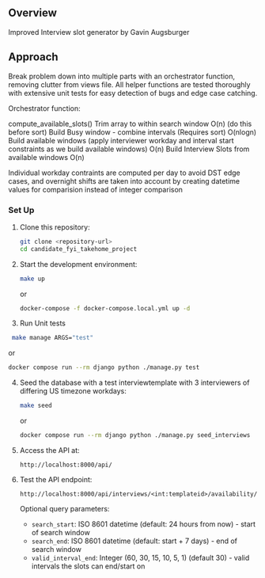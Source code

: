 ## Overview 

Improved Interview slot generator by Gavin Augsburger

## Approach

Break problem down into multiple parts with an orchestrator function, removing clutter from views file.
All helper functions are tested thoroughly with extensive unit tests for easy detection of bugs and edge case catching.

Orchestrator function:

compute_available_slots()
    Trim array to within search window O(n) (do this before sort)
    Build Busy window - combine intervals (Requires sort) O(nlogn)
    Build available windows (apply interviewer workday and interval start constraints as we build available windows) O(n)
    Build Interview Slots from available windows O(n)

Individual workday contraints are computed per day to avoid DST edge cases, and overnight shifts are taken into account by creating datetime values for comparision instead of integer comparison


### Set Up

1. Clone this repository:
   ```bash
   git clone <repository-url>
   cd candidate_fyi_takehome_project
   ```

2. Start the development environment:
   ```bash
   make up
   ```
   or
   ```bash
   docker-compose -f docker-compose.local.yml up -d
   ```
3. Run Unit tests
  ```bash
   make manage ARGS="test"
   ```
   or
   ```bash
   docker compose run --rm django python ./manage.py test
   ```

4. Seed the database with a test interviewtemplate with 3 interviewers of differing US timezone workdays:
   ```bash
   make seed
   ```
   or
   ```bash
   docker compose run --rm django python ./manage.py seed_interviews
   ```

5. Access the API at:
   ```
   http://localhost:8000/api/
   ```

5. Test the API endpoint:
   ```
   http://localhost:8000/api/interviews/<int:templateid>/availability/
   ```

   Optional query parameters:
   - `search_start`: ISO 8601 datetime (default: 24 hours from now) - start of search window
   - `search_end`: ISO 8601 datetime (default: start + 7 days) - end of search window
   - `valid_interval_end`: Integer (60, 30, 15, 10, 5, 1) (default 30) - valid intervals the slots can end/start on 

